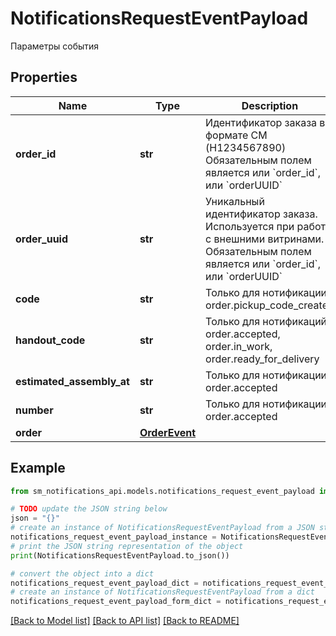 # NotificationsRequestEventPayload

Параметры события

## Properties

Name | Type | Description | Notes
------------ | ------------- | ------------- | -------------
**order_id** | **str** | Идентификатор заказа в формате СМ (H1234567890) Обязательным полем является или &#x60;order_id&#x60;, или &#x60;orderUUID&#x60;  | 
**order_uuid** | **str** | Уникальный идентификатор заказа. Используется при работе с внешними витринами. Обязательным полем является или &#x60;order_id&#x60;, или &#x60;orderUUID&#x60;  | 
**code** | **str** | Только для нотификации order.pickup_code_created | [optional] 
**handout_code** | **str** | Только для нотификаций order.accepted, order.in_work, order.ready_for_delivery | [optional] 
**estimated_assembly_at** | **str** | Только для нотификации order.accepted | [optional] 
**number** | **str** | Только для нотификации order.accepted | [optional] 
**order** | [**OrderEvent**](OrderEvent.md) |  | [optional] 

## Example

```python
from sm_notifications_api.models.notifications_request_event_payload import NotificationsRequestEventPayload

# TODO update the JSON string below
json = "{}"
# create an instance of NotificationsRequestEventPayload from a JSON string
notifications_request_event_payload_instance = NotificationsRequestEventPayload.from_json(json)
# print the JSON string representation of the object
print(NotificationsRequestEventPayload.to_json())

# convert the object into a dict
notifications_request_event_payload_dict = notifications_request_event_payload_instance.to_dict()
# create an instance of NotificationsRequestEventPayload from a dict
notifications_request_event_payload_form_dict = notifications_request_event_payload.from_dict(notifications_request_event_payload_dict)
```
[[Back to Model list]](../README.md#documentation-for-models) [[Back to API list]](../README.md#documentation-for-api-endpoints) [[Back to README]](../README.md)


